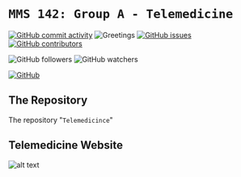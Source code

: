 # `MMS 142: Group A - Telemedicine`

 [![GitHub commit activity](https://img.shields.io/github/commit-activity/w/ianignacioa/mms142-groupa-2020.github.io)](https://github.com/ianignacioa/mms142-groupa-2020.github.io/graphs/commit-activity)  ![Greetings](https://github.com/ianignacioa/mms142-groupa-2020.github.io/workflows/Greetings/badge.svg?event=issues)  [![GitHub issues](https://img.shields.io/github/issues/ianignacioa/mms142-groupa-2020.github.io)](https://github.com/ianignacioa/mms142-groupa-2020.github.io/issues)   [![GitHub contributors](https://img.shields.io/github/contributors/ianignacioa/mms142-groupa-2020.github.io?color=green)](https://github.com/ianignacioa/mms142-groupa-2020.github.io/graphs/contributors)
 
![GitHub followers](https://img.shields.io/github/followers/ianignacioa?style=social)
![GitHub watchers](https://img.shields.io/github/watchers/ianignacioa/mms142-groupa-2020.github.io?label=Seen&style=social)

[![GitHub](https://img.shields.io/badge/Preview-webpage-green)](https://raw.githack.com/ianignacioa/mms142-groupa-2020.github.io/main/Telemedicine/index.html)

## The Repository

The repository "`Telemedicince`"

## Telemedicine Website
![alt text](https://github.com/ianignacioa/mms142-groupa-2020.github.io/blob/main/Telemedicine/img/screenshot.png?raw=true)
